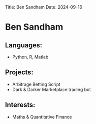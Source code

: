 Title: Ben Sandham
Date: 2024-09-16

# Ben Sandham 

## Languages: 
  - Python, R, Matlab
## Projects: 
  - Arbitrage Betting Script
  - Dark & Darker Marketplace trading bot
## Interests: 
  - Maths & Quantitative Finance

